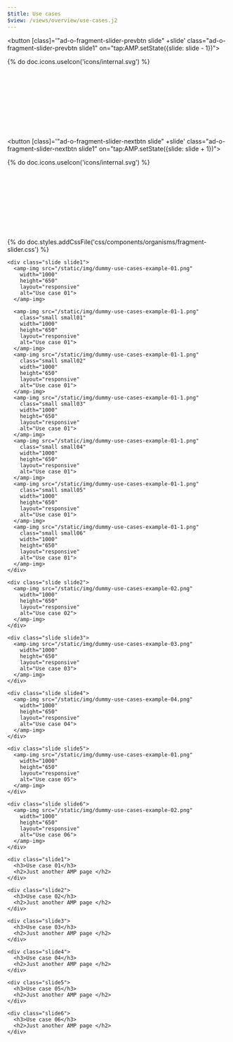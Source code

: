 ```yaml
---
$title: Use cases
$view: /views/overview/use-cases.j2
---
```


<amp-state id="selected">
  <script type="application/json">
    {
      "slide": 1
    }
  </script>
</amp-state>

<section class="main">

  <button [class]='"ad-o-fragment-slider-prevbtn slide" +slide' class="ad-o-fragment-slider-prevbtn slide1" on="tap:AMP.setState({slide: slide - 1})">
    <div class="ad-a-ico ad-m-lnk-icon">
      {% do doc.icons.useIcon('icons/internal.svg') %}
        <svg><use xmlns:xlink="http://www.w3.org/1999/xlink" xlink:href="#internal"></use></svg>
    </div>
  </button>

  <button [class]='"ad-o-fragment-slider-nextbtn slide" +slide' class="ad-o-fragment-slider-nextbtn slide1" on="tap:AMP.setState({slide: slide + 1})">
    <div class="ad-a-ico ad-m-lnk-icon">
      {% do doc.icons.useIcon('icons/internal.svg') %}
      <svg><use xmlns:xlink="http://www.w3.org/1999/xlink" xlink:href="#internal"></use></svg>
    </div>
  </button>
  
  {% do doc.styles.addCssFile('css/components/organisms/fragment-slider.css') %}
  <div [class]='"ad-o-fragment-slider slide" +slide' class="ad-o-fragment-slider slide1">

    <div class="slide slide1">
      <amp-img src="/static/img/dummy-use-cases-example-01.png"
        width="1000"
        height="650"
        layout="responsive"
        alt="Use case 01">
      </amp-img>

      <amp-img src="/static/img/dummy-use-cases-example-01-1.png"
        class="small small01"
        width="1000"
        height="650"
        layout="responsive"
        alt="Use case 01">
      </amp-img>
      <amp-img src="/static/img/dummy-use-cases-example-01-1.png"
        class="small small02"
        width="1000"
        height="650"
        layout="responsive"
        alt="Use case 01">
      </amp-img>
      <amp-img src="/static/img/dummy-use-cases-example-01-1.png"
        class="small small03"
        width="1000"
        height="650"
        layout="responsive"
        alt="Use case 01">
      </amp-img>
      <amp-img src="/static/img/dummy-use-cases-example-01-1.png"
        class="small small04"
        width="1000"
        height="650"
        layout="responsive"
        alt="Use case 01">
      </amp-img>
      <amp-img src="/static/img/dummy-use-cases-example-01-1.png"
        class="small small05"
        width="1000"
        height="650"
        layout="responsive"
        alt="Use case 01">
      </amp-img>
      <amp-img src="/static/img/dummy-use-cases-example-01-1.png"
        class="small small06"
        width="1000"
        height="650"
        layout="responsive"
        alt="Use case 01">
      </amp-img>
    </div>

    <div class="slide slide2">
      <amp-img src="/static/img/dummy-use-cases-example-02.png"
        width="1000"
        height="650"
        layout="responsive"
        alt="Use case 02">
      </amp-img>
    </div>

    <div class="slide slide3">
      <amp-img src="/static/img/dummy-use-cases-example-03.png"
        width="1000"
        height="650"
        layout="responsive"
        alt="Use case 03">
      </amp-img>
    </div>

    <div class="slide slide4">
      <amp-img src="/static/img/dummy-use-cases-example-04.png"
        width="1000"
        height="650"
        layout="responsive"
        alt="Use case 04">
      </amp-img>
    </div>

    <div class="slide slide5">
      <amp-img src="/static/img/dummy-use-cases-example-01.png"
        width="1000"
        height="650"
        layout="responsive"
        alt="Use case 05">
      </amp-img>
    </div>

    <div class="slide slide6">
      <amp-img src="/static/img/dummy-use-cases-example-02.png"
        width="1000"
        height="650"
        layout="responsive"
        alt="Use case 06">
      </amp-img>
    </div>

  </div>


  <div [class]='"ad-o-fragment-slider-text slide" +slide' class="ad-o-fragment-slider-text slide1">

    <div class="slide1">
      <h3>Use case 01</h3>
      <h2>Just another AMP page </h2>
    </div>

    <div class="slide2">
      <h3>Use case 02</h3>
      <h2>Just another AMP page </h2>
    </div>

    <div class="slide3">
      <h3>Use case 03</h3>
      <h2>Just another AMP page </h2>
    </div>

    <div class="slide4">
      <h3>Use case 04</h3>
      <h2>Just another AMP page </h2>
    </div>

    <div class="slide5">
      <h3>Use case 05</h3>
      <h2>Just another AMP page </h2>
    </div>

    <div class="slide6">
      <h3>Use case 06</h3>
      <h2>Just another AMP page </h2>
    </div>

  </div>

</section>